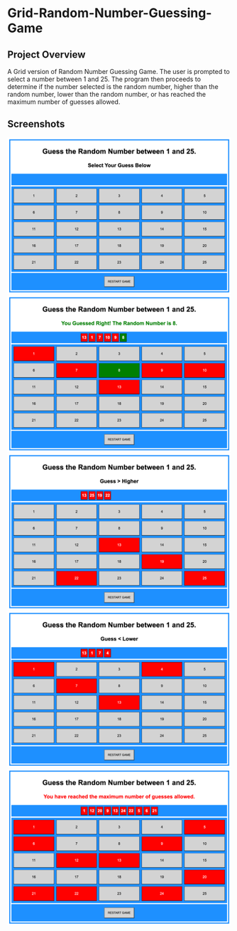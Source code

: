# Grid-Random-Number-Guessing-Game

## Project Overview

A Grid version of Random Number Guessing Game. The user is prompted to select a number between 1 and 25. The program then proceeds to determine if the number selected is the random number, higher than the random number, lower than the random number, or has reached the maximum number of guesses allowed.
## Screenshots

<img src="screen-shots/start-screen.html.png">
<img src="screen-shots/guessed-right.html.png">
<img src="screen-shots/guess-higher.html.png">
<img src="screen-shots/guess-lower.html.png">
<img src="screen-shots/maximum-guessed.html.png">
